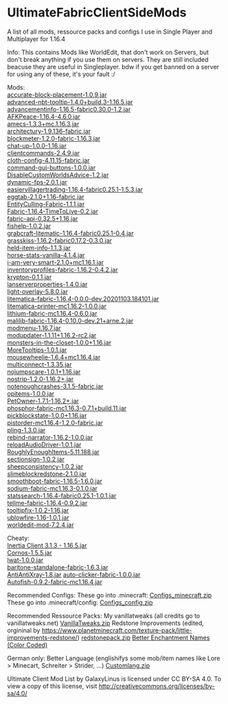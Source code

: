 # UltimateFabricClientSideMods
A list of all mods, ressource packs and configs I use in Single Player and Multiplayer for 1.16.4

Info: This contains Mods like WorldEdit, that don't work on Servers, but don't break anything if you use them on servers. They are still included beacuse they are useful in Singleplayer. bdw if you get banned on a server for using any of these, it's your fault :/

Mods:  
[accurate-block-placement-1.0.9.jar](https://www.curseforge.com/minecraft/mc-mods/accurate-block-placement)  
[advanced-nbt-tooltip-1.4.0+build.3-1.16.5.jar](https://www.curseforge.com/minecraft/mc-mods/advanced-nbt-tooltips)  
[advancementinfo-1.16.5-fabric0.30.0-1.2.jar](https://www.curseforge.com/minecraft/mc-mods/advancementinfo)  
[AFKPeace-1.16.4-4.6.0.jar](https://www.curseforge.com/minecraft/mc-mods/afkpeace)  
[amecs-1.3.3+mc.1.16.3.jar](https://www.curseforge.com/minecraft/mc-mods/amecs)  
[architectury-1.9.136-fabric.jar](https://www.curseforge.com/minecraft/mc-mods/architectury-forge)  
[blockmeter-1.2.0-fabric-1.16.3.jar](https://www.curseforge.com/minecraft/mc-mods/block-meter)  
[chat-up-1.0.0-1.16.jar](https://www.curseforge.com/minecraft/mc-mods/chat-up)  
[clientcommands-2.4.9.jar](https://github.com/Earthcomputer/clientcommands)  
[cloth-config-4.11.15-fabric.jar](https://www.curseforge.com/minecraft/mc-mods/cloth-config)  
[command-gui-buttons-1.0.0.jar](https://www.curseforge.com/minecraft/mc-mods/command-gui-buttons)  
[DisableCustomWorldsAdvice-1.2.jar](https://www.curseforge.com/minecraft/mc-mods/fabric-disable-custom-worlds-advice)  
[dynamic-fps-2.0.1.jar](https://www.curseforge.com/minecraft/mc-mods/dynamic-fps)  
[easiervillagertrading-1.16.4-fabric0.25.1-1.5.3.jar](https://www.curseforge.com/minecraft/mc-mods/easiervillagertrading)  
[eggtab-2.1.0+1.16-fabric.jar](https://www.curseforge.com/minecraft/mc-mods/eggtab-fabric)  
[EntityCulling-Fabric-1.1.1.jar](https://www.curseforge.com/minecraft/mc-mods/entityculling)  
[Fabric-1.16.4-TimeToLive-0.2.jar](https://www.curseforge.com/minecraft/mc-mods/time-to-live)  
[fabric-api-0.32.5+1.16.jar](https://www.curseforge.com/minecraft/mc-mods/fabric-api)  
[fishelp-1.0.2.jar](https://www.curseforge.com/minecraft/mc-mods/fabric-fish-help)  
[grabcraft-litematic-1.16.4-fabric0.25.1-0.4.jar](https://modrinth.com/mod/grabcraft-litematic/versions)  
[grasskiss-1.16.2-fabric0.17.2-0.3.0.jar](https://www.curseforge.com/minecraft/mc-mods/grass-kiss)  
[held-item-info-1.1.3.jar](https://www.curseforge.com/minecraft/mc-mods/held-item-info)  
[horse-stats-vanilla-4.1.4.jar](https://www.curseforge.com/minecraft/mc-mods/horsestatsvanilla)  
[i-am-very-smart-2.1.0+mc1.16.1.jar](https://www.curseforge.com/minecraft/mc-mods/i-am-very-smart)  
[inventoryprofiles-fabric-1.16.2-0.4.2.jar](https://www.curseforge.com/minecraft/mc-mods/inventory-profiles)  
[krypton-0.1.1.jar](https://www.curseforge.com/minecraft/mc-mods/krypton)  
[lanserverproperties-1.4.0.jar](https://www.curseforge.com/minecraft/mc-mods/lan-server-properties)  
[light-overlay-5.8.0.jar](https://www.curseforge.com/minecraft/mc-mods/light-overlay)  
[litematica-fabric-1.16.4-0.0.0-dev.20201103.184101.jar](https://www.curseforge.com/minecraft/mc-mods/litematica)  
[litematica-printer-mc1.16.2-1.0.0.jar](https://github.com/aleksilassila/litematica-printer/releases)  
[lithium-fabric-mc1.16.4-0.6.0.jar](https://www.curseforge.com/minecraft/mc-mods/lithium)  
[malilib-fabric-1.16.4-0.10.0-dev.21+arne.2.jar](https://www.curseforge.com/minecraft/mc-mods/malilib)  
[modmenu-1.16.7.jar](https://www.curseforge.com/minecraft/mc-mods/modmenu)  
[modupdater-1.1.11+1.16.2-rc2.jar](https://www.curseforge.com/minecraft/mc-mods/modupdater)  
[monsters-in-the-closet-1.0.0+1.16.jar](https://www.curseforge.com/minecraft/mc-mods/monsters-in-the-closet)  
[MoreTooltips-1.0.1.jar](https://www.curseforge.com/minecraft/mc-mods/more-tooltips)  
[mousewheelie-1.6.4+mc1.16.4.jar](https://www.curseforge.com/minecraft/mc-mods/mouse-wheelie)  
[multiconnect-1.3.35.jar](https://www.curseforge.com/minecraft/mc-mods/multiconnect)  
[nojumpscare-1.0.1+1.16.jar](https://modrinth.com/mod/nojumpscare)  
[nostrip-1.2.0-1.16.2+.jar](https://www.curseforge.com/minecraft/mc-mods/no-strip)  
[notenoughcrashes-3.1.5-fabric.jar](https://www.curseforge.com/minecraft/mc-mods/not-enough-crashes)  
[opitems-1.0.0.jar](https://www.curseforge.com/minecraft/mc-mods/op-items-tab)  
[PetOwner-1.7.1-1.16.2+.jar](https://www.curseforge.com/minecraft/mc-mods/pet-owner)  
[phosphor-fabric-mc1.16.3-0.7.1+build.11.jar](https://www.curseforge.com/minecraft/mc-mods/phosphor)  
[pickblockstate-1.0.0+1.16.jar](https://www.curseforge.com/minecraft/mc-mods/pick-blockstate)  
[pistorder-mc1.16.4-1.2.0-fabric.jar](https://www.curseforge.com/minecraft/mc-mods/pistorder)  
[pling-1.3.0.jar](https://github.com/haykam821/Pling)  
[rebind-narrator-1.16.2-1.0.0.jar](https://www.curseforge.com/minecraft/mc-mods/rebind-narrator)  
[reloadAudioDriver-1.0.1.jar](https://www.curseforge.com/minecraft/mc-mods/reload-audio-driver-fabric)  
[RoughlyEnoughItems-5.11.188.jar](https://www.curseforge.com/minecraft/mc-mods/roughly-enough-items)  
[sectionsign-1.0.2.jar](https://www.curseforge.com/minecraft/mc-mods/sectionsign)  
[sheepconsistency-1.0.2.jar](https://www.curseforge.com/minecraft/mc-mods/sheep-consistency)  
[slimeblockredstone-2.1.0.jar](https://www.curseforge.com/minecraft/mc-mods/slime-block-in-the-redstone-tab)  
[smoothboot-fabric-1.16.5-1.6.0.jar](https://www.curseforge.com/minecraft/mc-mods/smooth-boot)  
[sodium-fabric-mc1.16.3-0.1.0.jar](https://www.curseforge.com/minecraft/mc-mods/sodium)  
[statssearch-1.16.4-fabric0.25.1-1.0.1.jar](https://www.curseforge.com/minecraft/mc-mods/statssearch)  
[tellme-fabric-1.16.4-0.9.2.jar](https://www.curseforge.com/minecraft/mc-mods/tellme)  
[tooltipfix-1.0.2-1.16.jar](https://www.curseforge.com/minecraft/mc-mods/tooltipfix)  
[ublowfire-1.16-1.0.1.jar](https://github.com/UltimateBoomer)  
[worldedit-mod-7.2.4.jar](https://www.curseforge.com/minecraft/mc-mods/worldedit)  

Cheaty:  
[Inertia Client 3.1.3 - 1.16.5.jar](https://inertiaclient.com)  
[Cornos-1.5.5.jar](https://github.com/AriliusClient/Cornos)  
[lwat-1.0.0.jar](https://github.com/AriliusClient/LoginWithSessionToken)  
[baritone-standalone-fabric-1.6.3.jar](https://www.curseforge.com/minecraft/mc-mods/baritone)  
[AntiAntiXray-1.8.jar](https://github.com/AriliusClient/AntiAntiXray) 
[auto-clicker-fabric-1.0.0.jar](https://www.curseforge.com/minecraft/mc-mods/auto-clicker-fabric)  
[Autofish-0.9.2-fabric-mc1.16.4.jar](https://www.curseforge.com/minecraft/mc-mods/autofish)  

Recommended Configs:
These go into .minecraft: [Configs_minecraft.zip](https://github.com/GalaxyLinus/UltimateFabricClientSideMods/files/6228960/Configs_minecraft.zip)
These go into .minecraft/config: [Configs_config.zip](https://github.com/GalaxyLinus/UltimateFabricClientSideMods/files/6228970/Configs_config.zip)

Recommended Ressource Packs:
My vanillatweaks (all credits go to vanillatweaks.net) [VanillaTweaks.zip](https://github.com/GalaxyLinus/UltimateFabricClientSideMods/files/6229000/VanillaTweaks.zip)
Redstone Improvements (edited, orgininal by https://www.planetminecraft.com/texture-pack/little-improvements-redstone/) [redstonepack.zip](https://github.com/GalaxyLinus/UltimateFabricClientSideMods/files/6229007/redstonepack.zip)
[Better Enchantment Names (Color Coded)](https://www.planetminecraft.com/texture-pack/color-coded-better-enchantment-names/)

German only:
Better Language (englishifys some mob/item names like Lore > Minecart, Schreiter > Strider, ...) [Customlang.zip](https://github.com/GalaxyLinus/UltimateFabricClientSideMods/files/6229015/Customlang.zip)


Ultimate Client Mod List by GalaxyLinus is licensed under CC BY-SA 4.0. To view a copy of this license, visit http://creativecommons.org/licenses/by-sa/4.0/
